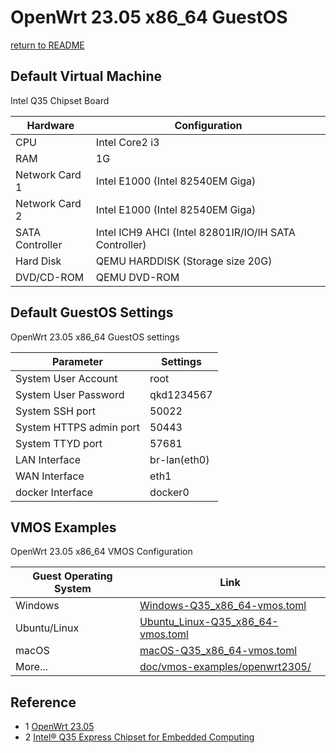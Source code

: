 # OpenWrt 23.05 x86_64 GuestOS

  [return to README](https://gitee.com/david921518/qkd-app/blob/gitee/README.en.md)
   
## Default Virtual Machine

  Intel Q35 Chipset Board

| Hardware | Configuration |
|----------|---------------|
| CPU | Intel Core2 i3 |
| RAM | 1G |
| Network Card 1 | Intel E1000 (Intel 82540EM Giga) |
| Network Card 2 | Intel E1000 (Intel 82540EM Giga) |
| SATA Controller | Intel ICH9 AHCI (Intel 82801IR/IO/IH SATA Controller) |
| Hard Disk | QEMU HARDDISK (Storage size 20G) |
| DVD/CD-ROM | QEMU DVD-ROM |

## Default GuestOS Settings

  OpenWrt 23.05 x86_64 GuestOS settings

| Parameter | Settings |
|-----------|----------|
| System User Account | root |
| System User Password | qkd1234567 |
| System SSH port | 50022 |
| System HTTPS admin port | 50443 |
| System TTYD port | 57681 |
| LAN Interface | br-lan(eth0) |
| WAN Interface | eth1 |
| docker Interface | docker0 |

## VMOS Examples

  OpenWrt 23.05 x86_64 VMOS Configuration

| Guest Operating System | Link |
|-----|------|
| Windows | [Windows-Q35_x86_64-vmos.toml](https://gitee.com/david921518/qkd-app/blob/gitee/doc/vmos-examples/OpenWrt2305/Windows-Q35_x86_64-vmos.toml) |
| Ubuntu/Linux | [Ubuntu_Linux-Q35_x86_64-vmos.toml](https://gitee.com/david921518/qkd-app/blob/gitee/doc/vmos-examples/OpenWrt2305/Ubuntu_Linux-Q35_x86_64-vmos.toml) |
| macOS | [macOS-Q35_x86_64-vmos.toml](https://gitee.com/david921518/qkd-app/blob/gitee/doc/vmos-examples/OpenWrt2305/macOS-Q35_x86_64-vmos.toml) |
| More... | [doc/vmos-examples/openwrt2305/](https://gitee.com/david921518/qkd-app/blob/gitee/doc/vmos-examples/OpenWrt2305/README.en.md) |

## Reference

- 1 [OpenWrt 23.05](https://openwrt.org/releases/23.05/start)
- 2 [Intel® Q35 Express Chipset for Embedded Computing](https://www.intel.cn/content/dam/www/public/us/en/documents/product-briefs/q35-chipset-brief.pdf)
